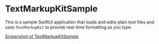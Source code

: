 #  TextMarkupKitSample

This is a sample SwiftUI application that loads and edits plain text files and uses `TextMarkupKit` to provide real-time formatting as you type.

[Screenshot of TextMarkupKitSample](../../assets/sample.png)

